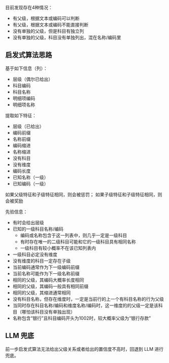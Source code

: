 目前发现存在4种情况：

- 有父级，根据文本或编码可以判断
- 有父级，根据文本或编码不能直接判断
- 没有单独的父级，但是科目有独立列
- 没有单独的父级，科目没有单独列出，混在名称/编码里

## 启发式算法思路

基于如下信息（列）：

* 层级（偶尔已给出）
* 科目编码
* 科目名称
* 明细项编码
* 明细项名称

提取如下特征：

- 层级（已给出）
- 编码前缀
- 名称前缀
- 编码缩进
- 名称缩进
- 没有科目
- 没有维度
- 编码长度
- 已知名称（一级）
- 已知编码（一级）

如果父级特征和子级特征相同，则会被惩罚；
如果子级特征和子级特征相同，则会被奖励

先验信息：

- 有时会给出层级
- 已知的一级科目名称/编码
  - 编码或名称包含于这一列表中，则几乎一定是一级科目
  - 有时存在唯一的二级科目可能和它的一级科目具有相同名称
  - 一级科目有较小概率不在该已知列表内
- 一级科目必定没有维度
- 没有维度的科目一定存在子级
- 当前编码通常作为下一级编码前缀
- 当前名称可能作为下一级名称前缀
- 相同的父级，其编码大概率长度相同
- 相同的父级，其编码一般具有相同前缀
- 相同的父级，其缩进通常相同
- 没有科目名称，但存在维度时，一定是当前行的上一个有科目名称的行为父级
- 当同时存在科目名称/编码和维度名称/编码时，这一维度的的父级一定是该科目（哪怕该科目没有单独出现）
- 名称包含“银行”且科目编码开头为1002时，较大概率父级为“银行存款”

## LLM 兜底

前一步启发式算法无法给出父级关系或者给出的置信度不高时，回退到 LLM 进行兜底。
